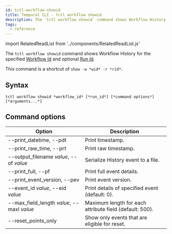 ```yaml
---
id: tctl-workflow-showid
title: Temporal CLI - tctl workflow showid
description: The `tctl workflow showid` command shows Workflow History for the specified Workflow Id and optional Run Id.
tags:
  - reference
---
```


import RelatedReadList from '../components/RelatedReadList.js'

The `tctl workflow showid` command shows Workflow History for the specified [Workflow Id](/docs/content/what-is-a-workflow-id) and optional [Run Id](/docs/content/what-is-a-run-id).

This command is a shortcut of `show -w *wid* -r *rid*`.

## Syntax

`tctl workflow showid *workflow_id* [*run_id*] [*command options*] [*arguments...*]`

## Command options

| Option                                     | Description                                             |
| ------------------------------------------ | ------------------------------------------------------- |
| --print_datetime, --pdt                    | Print timestamp.                                        |
| --print_raw_time, --prt                    | Print raw timestamp.                                    |
| --output_filename _value_, --of _value_    | Serialize History event to a file.                      |
| --print_full, --pf                         | Print full event details.                               |
| --print_event_version, --pev               | Print event version.                                    |
| --event_id _value_, --eid _value_          | Print details of specified event (default: 0).          |
| --max_field_length _value_, --maxl _value_ | Maximum length for each attribute field (default: 500). |
| --reset_points_only                        | Show only events that are eligible for reset.           |
